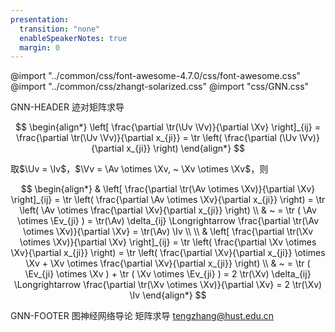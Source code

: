 ```yaml
---
presentation:
  transition: "none"
  enableSpeakerNotes: true
  margin: 0
---
```


@import "../common/css/font-awesome-4.7.0/css/font-awesome.css"
@import "../common/css/zhangt-solarized.css"
@import "css/GNN.css"

<!-- slide vertical=true data-notes="" -->

GNN-HEADER 迹对矩阵求导

$$
\begin{align*}
    \left[ \frac{\partial \tr(\Uv \Vv)}{\partial \Xv} \right]_{ij} = \frac{\partial \tr(\Uv \Vv)}{\partial x_{ji}} = \tr \left( \frac{\partial (\Uv \Vv)}{\partial x_{ji}} \right)
\end{align*}
$$

取$\Uv = \Iv$，$\Vv = \Av \otimes \Xv, ~ \Xv \otimes \Xv$，则

$$
\begin{align*}
    & \left[ \frac{\partial \tr(\Av \otimes \Xv)}{\partial \Xv} \right]_{ij} = \tr \left( \frac{\partial \Av \otimes \Xv}{\partial x_{ji}} \right) = \tr \left( \Av \otimes \frac{\partial \Xv}{\partial x_{ji}} \right) \\
    & ~ = \tr ( \Av \otimes \Ev_{ji} ) = \tr(\Av) \delta_{ij} \Longrightarrow \frac{\partial \tr(\Av \otimes \Xv)}{\partial \Xv} = \tr(\Av) \Iv \\
    \\
    & \left[ \frac{\partial \tr(\Xv \otimes \Xv)}{\partial \Xv} \right]_{ij} = \tr \left( \frac{\partial \Xv \otimes \Xv}{\partial x_{ji}} \right) = \tr \left( \frac{\partial \Xv}{\partial x_{ji}} \otimes \Xv + \Xv \otimes \frac{\partial \Xv}{\partial x_{ji}} \right) \\
    & ~ = \tr ( \Ev_{ji} \otimes \Xv ) + \tr ( \Xv \otimes \Ev_{ji} ) = 2 \tr(\Xv) \delta_{ij} \Longrightarrow \frac{\partial \tr(\Xv \otimes \Xv)}{\partial \Xv} = 2 \tr(\Xv) \Iv
\end{align*}
$$

GNN-FOOTER 图神经网络导论 矩阵求导 tengzhang@hust.edu.cn
